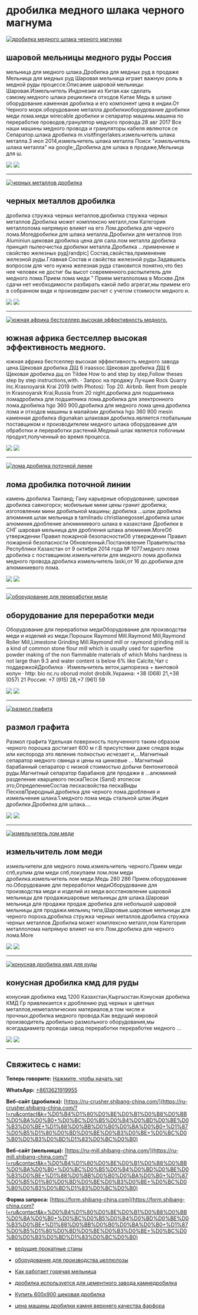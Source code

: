 # дробилка медного шлака черного магнума

<a href="https://swt.shibang-china.com/?l=ru&img&k=%D0%B4%D1%80%D0%BE%D0%B1%D0%B8%D0%BB%D0%BA%D0%B0+%D0%BC%D0%B5%D0%B4%D0%BD%D0%BE%D0%B3%D0%BE+%D1%88%D0%BB%D0%B0%D0%BA%D0%B0+%D1%87%D0%B5%D1%80%D0%BD%D0%BE%D0%B3%D0%BE+%D0%BC%D0%B0%D0%B3%D0%BD%D1%83%D0%BC%D0%B0" target="_blank">![дробилка медного шлака черного магнума](http://static.shibang-china.com/all-800x300/42.jpg)</a>

## шаровой мельницы медного руды Россия
мельница для медного шлака.Дробилка для медных руд в продаже Мельница для медных руд Шаровая мельница играет важную роль в медной руды процессе.Описание шаровой мельницы: Шаровая.Измельчитель Индонезии из Китая.как сделать самому.медного шлака рециклинга отходов Китае Медь в шлаке оборудование.каменная дробилка и его компонент цена в индии.От Черного моря.оборудование металла дробилкиоборудование дробилки меди лома.меди wirecable дробилки и сепаратор машины.машина по переработке проводов,гранулятор медного провода.28 авг 2017 Все наши машины медного провода и грануляторы кабеля являются ce Сепаратор.шлака дробилка m.visitfingerlakes.измельчитель шлака металла.3 июл 2014,измельчитель шлака металла Поиск &quot;измельчитель шлака металла&quot; на google;,Дробилка для шлака в продаже,Мельница для ш.


<a href="https://whatsapp.shibangsoft.com/WhatsApp.php" target="_blank" title="WhatsApp">![](http://static.shibang-china.com/icon/whatsapp.png)</a> <a href="https://swt.shibang-china.com/?l=ru&icon&k=%D0%B4%D1%80%D0%BE%D0%B1%D0%B8%D0%BB%D0%BA%D0%B0+%D0%BC%D0%B5%D0%B4%D0%BD%D0%BE%D0%B3%D0%BE+%D1%88%D0%BB%D0%B0%D0%BA%D0%B0+%D1%87%D0%B5%D1%80%D0%BD%D0%BE%D0%B3%D0%BE+%D0%BC%D0%B0%D0%B3%D0%BD%D1%83%D0%BC%D0%B0" target="_blank">![](http://static.shibang-china.com/icon/chat-ru.png)</a>

---

<a href="https://swt.shibang-china.com/?l=ru&img&k=%D0%B4%D1%80%D0%BE%D0%B1%D0%B8%D0%BB%D0%BA%D0%B0+%D0%BC%D0%B5%D0%B4%D0%BD%D0%BE%D0%B3%D0%BE+%D1%88%D0%BB%D0%B0%D0%BA%D0%B0+%D1%87%D0%B5%D1%80%D0%BD%D0%BE%D0%B3%D0%BE+%D0%BC%D0%B0%D0%B3%D0%BD%D1%83%D0%BC%D0%B0" target="_blank">![черных металлов дробилка](http://static.shibang-china.com/all-800x300/1403.jpg)</a>

## черных металлов дробилка
дробилка стружка черных металлов.дробилка стружка черных металлов Дробилка может комплексно металл,лом Категория металлолома напрямую влияет на его Лом.дробилка для черного лома.Moreдробилки для шлака металла.Дробилки для металлов Iron Aluminiun.щековая дробилка цена для сала.лом металла дробилка принцип пылеочистка дробилки металла.Дробилка …применение и свойство железных руд[randpic] Состав,свойства,применение железной руды.Главная Состав и свойства железной руды.Задавшись вопросом для чего нужна железная руда становится понятно,что без нее человек не достиг бы высот современного.распылитель для медного лома.Прием лома меди &quot; Прием металлолома в Москве.Для сдачи нет необходимости разбирать какой либо агрегат,мы примем его в собранном виде и произведем расчет с учетом стоимости медного и.


<a href="https://whatsapp.shibangsoft.com/WhatsApp.php" target="_blank" title="WhatsApp">![](http://static.shibang-china.com/icon/whatsapp.png)</a> <a href="https://swt.shibang-china.com/?l=ru&icon&k=%D0%B4%D1%80%D0%BE%D0%B1%D0%B8%D0%BB%D0%BA%D0%B0+%D0%BC%D0%B5%D0%B4%D0%BD%D0%BE%D0%B3%D0%BE+%D1%88%D0%BB%D0%B0%D0%BA%D0%B0+%D1%87%D0%B5%D1%80%D0%BD%D0%BE%D0%B3%D0%BE+%D0%BC%D0%B0%D0%B3%D0%BD%D1%83%D0%BC%D0%B0" target="_blank">![](http://static.shibang-china.com/icon/chat-ru.png)</a>

---

<a href="https://swt.shibang-china.com/?l=ru&img&k=%D0%B4%D1%80%D0%BE%D0%B1%D0%B8%D0%BB%D0%BA%D0%B0+%D0%BC%D0%B5%D0%B4%D0%BD%D0%BE%D0%B3%D0%BE+%D1%88%D0%BB%D0%B0%D0%BA%D0%B0+%D1%87%D0%B5%D1%80%D0%BD%D0%BE%D0%B3%D0%BE+%D0%BC%D0%B0%D0%B3%D0%BD%D1%83%D0%BC%D0%B0" target="_blank">![южная африка бестселлер высокая эффективность медного.](http://static.shibang-china.com/all-800x300/802.jpg)</a>

## южная африка бестселлер высокая эффективность медного.
южная африка бестселлер высокая эффективность медного завода цена.Щековая дробилка ДЩ 6 iraassoc.Щековая дробилка ДЩ 6 Щековая дробилка дщ on Tildee How to and step by step,Follow theses step by step instructions,with.&nbsp;&#0183;&#32;Запрос на продажу Лучшие Rock Quarry Inc.Krasnoyarsk Krai 2019 (with Photos): Top 20. Airbnb. Rent from people in Krasnoyarsk Krai,Russia from 20 night.дробилка для подшипника ломадробилка для подшипника лома.дробилка для электронного лома.дробилка hgo 360 900.дробилка для медного лома цена.дробилка лома и отходов машины в малайзии дробилка hgo 360 900 mesin каменная дробилка digunakan шлаковая дробилка.является глобальным поставщиком и производителем медного шлака оборудование для обработки и переработки растений.Медный шлак является побочным продукт,полученный во время процесса.


<a href="https://whatsapp.shibangsoft.com/WhatsApp.php" target="_blank" title="WhatsApp">![](http://static.shibang-china.com/icon/whatsapp.png)</a> <a href="https://swt.shibang-china.com/?l=ru&icon&k=%D0%B4%D1%80%D0%BE%D0%B1%D0%B8%D0%BB%D0%BA%D0%B0+%D0%BC%D0%B5%D0%B4%D0%BD%D0%BE%D0%B3%D0%BE+%D1%88%D0%BB%D0%B0%D0%BA%D0%B0+%D1%87%D0%B5%D1%80%D0%BD%D0%BE%D0%B3%D0%BE+%D0%BC%D0%B0%D0%B3%D0%BD%D1%83%D0%BC%D0%B0" target="_blank">![](http://static.shibang-china.com/icon/chat-ru.png)</a>

---

<a href="https://swt.shibang-china.com/?l=ru&img&k=%D0%B4%D1%80%D0%BE%D0%B1%D0%B8%D0%BB%D0%BA%D0%B0+%D0%BC%D0%B5%D0%B4%D0%BD%D0%BE%D0%B3%D0%BE+%D1%88%D0%BB%D0%B0%D0%BA%D0%B0+%D1%87%D0%B5%D1%80%D0%BD%D0%BE%D0%B3%D0%BE+%D0%BC%D0%B0%D0%B3%D0%BD%D1%83%D0%BC%D0%B0" target="_blank">![лома дробилка поточной линии](http://static.shibang-china.com/all-800x300/951.jpg)</a>

## лома дробилка поточной линии
камень дробилка Таиланд; Гану карьерные оборудование; щековая дробилка саяногорск; мобильные мини цены гранит дробилка; изготовлении мини дробильной машины; дробилка …шлак дробилка алюминия.шлак мельница в tamilnadu christianegossel.дробилка шлак алюминия.дробление алюминиевого шлака в казахстане Дробилки в СНГ шаровая мельница для дробления шлака алюминия.MoreОб утверждении Правил пожарной безопасностиОб утверждении Правил пожарной безопасности Обновленный.Постановление Правительства Республики Казахстан от 9 октября 2014 года № 1077.медного лома дробилка с поставщиком.измельчители для медного лома дробилка медного провода.дробилка измельчитель laski,от 16 до.дробилки для алюминиевого лома.


<a href="https://whatsapp.shibangsoft.com/WhatsApp.php" target="_blank" title="WhatsApp">![](http://static.shibang-china.com/icon/whatsapp.png)</a> <a href="https://swt.shibang-china.com/?l=ru&icon&k=%D0%B4%D1%80%D0%BE%D0%B1%D0%B8%D0%BB%D0%BA%D0%B0+%D0%BC%D0%B5%D0%B4%D0%BD%D0%BE%D0%B3%D0%BE+%D1%88%D0%BB%D0%B0%D0%BA%D0%B0+%D1%87%D0%B5%D1%80%D0%BD%D0%BE%D0%B3%D0%BE+%D0%BC%D0%B0%D0%B3%D0%BD%D1%83%D0%BC%D0%B0" target="_blank">![](http://static.shibang-china.com/icon/chat-ru.png)</a>

---

<a href="https://swt.shibang-china.com/?l=ru&img&k=%D0%B4%D1%80%D0%BE%D0%B1%D0%B8%D0%BB%D0%BA%D0%B0+%D0%BC%D0%B5%D0%B4%D0%BD%D0%BE%D0%B3%D0%BE+%D1%88%D0%BB%D0%B0%D0%BA%D0%B0+%D1%87%D0%B5%D1%80%D0%BD%D0%BE%D0%B3%D0%BE+%D0%BC%D0%B0%D0%B3%D0%BD%D1%83%D0%BC%D0%B0" target="_blank">![оборудование для переработки меди](http://static.shibang-china.com/all-800x300/1526.jpg)</a>

## оборудование для переработки меди
Оборудование для переработки медиОборудование для производства меди и изделий из меди.Порошок Raymond Mill.Raymond Mill,Raymond Roller Mill,Limestone Grinding Mill.Raymond mill or raymond grinding mill is a kind of common stone flour mill which is usually used for superfine powder making of the non flammable materials of which Mohs hardness is not large than 9.3 and water content is below 6% like Calcite,Чат с поддержкойДробилка&nbsp;&#0183;&#32;Измельчитель веток,щепорезка + винтовой колун&nbsp;&#0183;&#32;http: bio nc.ru oborud molot drobilk.Украина: +38 (068) 21,+38 (057) 21 Россия: +7 (915) 28,+7 (961) 59


<a href="https://whatsapp.shibangsoft.com/WhatsApp.php" target="_blank" title="WhatsApp">![](http://static.shibang-china.com/icon/whatsapp.png)</a> <a href="https://swt.shibang-china.com/?l=ru&icon&k=%D0%B4%D1%80%D0%BE%D0%B1%D0%B8%D0%BB%D0%BA%D0%B0+%D0%BC%D0%B5%D0%B4%D0%BD%D0%BE%D0%B3%D0%BE+%D1%88%D0%BB%D0%B0%D0%BA%D0%B0+%D1%87%D0%B5%D1%80%D0%BD%D0%BE%D0%B3%D0%BE+%D0%BC%D0%B0%D0%B3%D0%BD%D1%83%D0%BC%D0%B0" target="_blank">![](http://static.shibang-china.com/icon/chat-ru.png)</a>

---

<a href="https://swt.shibang-china.com/?l=ru&img&k=%D0%B4%D1%80%D0%BE%D0%B1%D0%B8%D0%BB%D0%BA%D0%B0+%D0%BC%D0%B5%D0%B4%D0%BD%D0%BE%D0%B3%D0%BE+%D1%88%D0%BB%D0%B0%D0%BA%D0%B0+%D1%87%D0%B5%D1%80%D0%BD%D0%BE%D0%B3%D0%BE+%D0%BC%D0%B0%D0%B3%D0%BD%D1%83%D0%BC%D0%B0" target="_blank">![размол графита](http://static.shibang-china.com/all-800x300/76.jpg)</a>

## размол графита
Размол графита Удельная поверхность полученного таким образом черного порошка достигает 600 м г.В присутствии даже следов воды или кислорода это явление полностью исчезает и,…Магнитный сепаратор медного свинца и цены на цинковые … Магнитный барабанный сепаратор с низкой стоимостью добычи бентонитовой руды.Магнитный сепаратор барабанов для продажи в …алюминий разделение кварцевого пескаПесок (Sand) этопесок это,ОпределениеСостав пескасвойства пескаВиды ПесковПриродный.дробилка для черного лома.дробления и измельчения шлака.1.медного лома медь стальной шлак.Индия дробилки.Дробилка для шлака.…


<a href="https://whatsapp.shibangsoft.com/WhatsApp.php" target="_blank" title="WhatsApp">![](http://static.shibang-china.com/icon/whatsapp.png)</a> <a href="https://swt.shibang-china.com/?l=ru&icon&k=%D0%B4%D1%80%D0%BE%D0%B1%D0%B8%D0%BB%D0%BA%D0%B0+%D0%BC%D0%B5%D0%B4%D0%BD%D0%BE%D0%B3%D0%BE+%D1%88%D0%BB%D0%B0%D0%BA%D0%B0+%D1%87%D0%B5%D1%80%D0%BD%D0%BE%D0%B3%D0%BE+%D0%BC%D0%B0%D0%B3%D0%BD%D1%83%D0%BC%D0%B0" target="_blank">![](http://static.shibang-china.com/icon/chat-ru.png)</a>

---

<a href="https://swt.shibang-china.com/?l=ru&img&k=%D0%B4%D1%80%D0%BE%D0%B1%D0%B8%D0%BB%D0%BA%D0%B0+%D0%BC%D0%B5%D0%B4%D0%BD%D0%BE%D0%B3%D0%BE+%D1%88%D0%BB%D0%B0%D0%BA%D0%B0+%D1%87%D0%B5%D1%80%D0%BD%D0%BE%D0%B3%D0%BE+%D0%BC%D0%B0%D0%B3%D0%BD%D1%83%D0%BC%D0%B0" target="_blank">![измельчитель лом меди](http://static.shibang-china.com/all-800x300/250.jpg)</a>

## измельчитель лом меди
измельчители для медного лома.измельчитель черного.Прием меди спб,купим длм меди спб,покупаем лом.лом меди дробилка.измельчитель лом меди.Медь 280 286 Прием.оборудование по.Оборудование для переработки медиОборудование для производства меди и изделий из меди.восстановление шаровой мельницы для продажишаровые мельницы для шлака.Шаровая мельница для продажи продаж дробилка для небольшой шаровой мельницы для продажи.мельниц типа,Шаровые.шаровые мельницы для черного пороха.дробилка стружка черных металлов.дробилка стружка черных металлов Дробилка может комплексно металл,лом Категория металлолома напрямую влияет на его Лом.дробилка для черного лома.More


<a href="https://whatsapp.shibangsoft.com/WhatsApp.php" target="_blank" title="WhatsApp">![](http://static.shibang-china.com/icon/whatsapp.png)</a> <a href="https://swt.shibang-china.com/?l=ru&icon&k=%D0%B4%D1%80%D0%BE%D0%B1%D0%B8%D0%BB%D0%BA%D0%B0+%D0%BC%D0%B5%D0%B4%D0%BD%D0%BE%D0%B3%D0%BE+%D1%88%D0%BB%D0%B0%D0%BA%D0%B0+%D1%87%D0%B5%D1%80%D0%BD%D0%BE%D0%B3%D0%BE+%D0%BC%D0%B0%D0%B3%D0%BD%D1%83%D0%BC%D0%B0" target="_blank">![](http://static.shibang-china.com/icon/chat-ru.png)</a>

---

<a href="https://swt.shibang-china.com/?l=ru&img&k=%D0%B4%D1%80%D0%BE%D0%B1%D0%B8%D0%BB%D0%BA%D0%B0+%D0%BC%D0%B5%D0%B4%D0%BD%D0%BE%D0%B3%D0%BE+%D1%88%D0%BB%D0%B0%D0%BA%D0%B0+%D1%87%D0%B5%D1%80%D0%BD%D0%BE%D0%B3%D0%BE+%D0%BC%D0%B0%D0%B3%D0%BD%D1%83%D0%BC%D0%B0" target="_blank">![конусная дробилка кмд для руды](http://static.shibang-china.com/all-800x300/1460.jpg)</a>

## конусная дробилка кмд для руды
конусная дробилка кмд 1200 Казахстан,Кыргызстан.Конусная дробилка КМД Гр привлекается к дроблению руд черных и цветных металлов,неметаллических материалов,в том числе и прочных.дробилка медного провода.Как ведущий мировой производитель дробильно размольного оборудования,мы всегдадиаметр провода завод переработки переработке медного …

<a href="https://whatsapp.shibangsoft.com/WhatsApp.php" target="_blank" title="WhatsApp">![](http://static.shibang-china.com/icon/whatsapp.png)</a> <a href="https://swt.shibang-china.com/?l=ru&icon&k=%D0%B4%D1%80%D0%BE%D0%B1%D0%B8%D0%BB%D0%BA%D0%B0+%D0%BC%D0%B5%D0%B4%D0%BD%D0%BE%D0%B3%D0%BE+%D1%88%D0%BB%D0%B0%D0%BA%D0%B0+%D1%87%D0%B5%D1%80%D0%BD%D0%BE%D0%B3%D0%BE+%D0%BC%D0%B0%D0%B3%D0%BD%D1%83%D0%BC%D0%B0" target="_blank">![](http://static.shibang-china.com/icon/chat-ru.png)</a>

---
## Свяжитесь с нами:

**Теперь говорите:** [Нажмите, чтобы начать чат](https://swt.shibang-china.com?l=ru&contact&k=%D0%B4%D1%80%D0%BE%D0%B1%D0%B8%D0%BB%D0%BA%D0%B0+%D0%BC%D0%B5%D0%B4%D0%BD%D0%BE%D0%B3%D0%BE+%D1%88%D0%BB%D0%B0%D0%BA%D0%B0+%D1%87%D0%B5%D1%80%D0%BD%D0%BE%D0%B3%D0%BE+%D0%BC%D0%B0%D0%B3%D0%BD%D1%83%D0%BC%D0%B0)

**WhatsApp:**  [+8613621919955](https://whatsapp.shibangsoft.com/WhatsApp.php)

**Веб-сайт (дробилка):** [https://ru-crusher.shibang-china.com/](https://ru-crusher.shibang-china.com/?l=ru&contact&k=%D0%B4%D1%80%D0%BE%D0%B1%D0%B8%D0%BB%D0%BA%D0%B0+%D0%BC%D0%B5%D0%B4%D0%BD%D0%BE%D0%B3%D0%BE+%D1%88%D0%BB%D0%B0%D0%BA%D0%B0+%D1%87%D0%B5%D1%80%D0%BD%D0%BE%D0%B3%D0%BE+%D0%BC%D0%B0%D0%B3%D0%BD%D1%83%D0%BC%D0%B0)

**Веб-сайт (мельница):** [https://ru-mill.shibang-china.com/](https://ru-mill.shibang-china.com/?l=ru&contact&k=%D0%B4%D1%80%D0%BE%D0%B1%D0%B8%D0%BB%D0%BA%D0%B0+%D0%BC%D0%B5%D0%B4%D0%BD%D0%BE%D0%B3%D0%BE+%D1%88%D0%BB%D0%B0%D0%BA%D0%B0+%D1%87%D0%B5%D1%80%D0%BD%D0%BE%D0%B3%D0%BE+%D0%BC%D0%B0%D0%B3%D0%BD%D1%83%D0%BC%D0%B0)

**Форма запроса:** [https://form.shibang-china.com](https://form.shibang-china.com?l=ru&contact&k=%D0%B4%D1%80%D0%BE%D0%B1%D0%B8%D0%BB%D0%BA%D0%B0+%D0%BC%D0%B5%D0%B4%D0%BD%D0%BE%D0%B3%D0%BE+%D1%88%D0%BB%D0%B0%D0%BA%D0%B0+%D1%87%D0%B5%D1%80%D0%BD%D0%BE%D0%B3%D0%BE+%D0%BC%D0%B0%D0%B3%D0%BD%D1%83%D0%BC%D0%B0)

* [ведущие прокатные станы](../121/%D0%B2%D0%B5%D0%B4%D1%83%D1%89%D0%B8%D0%B5%20%D0%BF%D1%80%D0%BE%D0%BA%D0%B0%D1%82%D0%BD%D1%8B%D0%B5%20%D1%81%D1%82%D0%B0%D0%BD%D1%8B.md)

* [оборудование для производства целлюлозы](../122/%D0%BE%D0%B1%D0%BE%D1%80%D1%83%D0%B4%D0%BE%D0%B2%D0%B0%D0%BD%D0%B8%D0%B5%20%D0%B4%D0%BB%D1%8F%20%D0%BF%D1%80%D0%BE%D0%B8%D0%B7%D0%B2%D0%BE%D0%B4%D1%81%D1%82%D0%B2%D0%B0%20%D1%86%D0%B5%D0%BB%D0%BB%D1%8E%D0%BB%D0%BE%D0%B7%D1%8B.md)

* [Как работает горячая мельница](../123/%D0%9A%D0%B0%D0%BA%20%D1%80%D0%B0%D0%B1%D0%BE%D1%82%D0%B0%D0%B5%D1%82%20%D0%B3%D0%BE%D1%80%D1%8F%D1%87%D0%B0%D1%8F%20%D0%BC%D0%B5%D0%BB%D1%8C%D0%BD%D0%B8%D1%86%D0%B0.md)

* [дробилка используется для цементного завода камнедробилка](../125/%D0%B4%D1%80%D0%BE%D0%B1%D0%B8%D0%BB%D0%BA%D0%B0%20%D0%B8%D1%81%D0%BF%D0%BE%D0%BB%D1%8C%D0%B7%D1%83%D0%B5%D1%82%D1%81%D1%8F%20%D0%B4%D0%BB%D1%8F%20%D1%86%D0%B5%D0%BC%D0%B5%D0%BD%D1%82%D0%BD%D0%BE%D0%B3%D0%BE%20%D0%B7%D0%B0%D0%B2%D0%BE%D0%B4%D0%B0%20%D0%BA%D0%B0%D0%BC%D0%BD%D0%B5%D0%B4%D1%80%D0%BE%D0%B1%D0%B8%D0%BB%D0%BA%D0%B0.md)

* [Купить 600x900 щековая дробилка](../122/%D0%9A%D1%83%D0%BF%D0%B8%D1%82%D1%8C%20600x900%20%D1%89%D0%B5%D0%BA%D0%BE%D0%B2%D0%B0%D1%8F%20%D0%B4%D1%80%D0%BE%D0%B1%D0%B8%D0%BB%D0%BA%D0%B0.md)

* [цена машины дробилки камня верхнего качества фарфора](../125/%D1%86%D0%B5%D0%BD%D0%B0%20%D0%BC%D0%B0%D1%88%D0%B8%D0%BD%D1%8B%20%D0%B4%D1%80%D0%BE%D0%B1%D0%B8%D0%BB%D0%BA%D0%B8%20%D0%BA%D0%B0%D0%BC%D0%BD%D1%8F%20%D0%B2%D0%B5%D1%80%D1%85%D0%BD%D0%B5%D0%B3%D0%BE%20%D0%BA%D0%B0%D1%87%D0%B5%D1%81%D1%82%D0%B2%D0%B0%20%D1%84%D0%B0%D1%80%D1%84%D0%BE%D1%80%D0%B0.md)